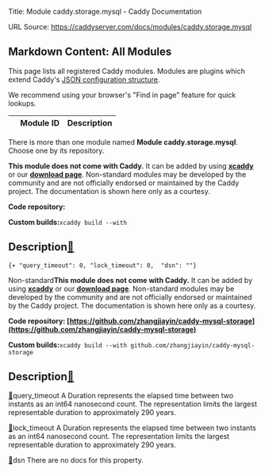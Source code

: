 Title: Module caddy.storage.mysql - Caddy Documentation

URL Source: https://caddyserver.com/docs/modules/caddy.storage.mysql

Markdown Content:
All Modules
-----------

This page lists all registered Caddy modules. Modules are plugins which extend Caddy's [JSON configuration structure](https://caddyserver.com/docs/json/).

We recommend using your browser's "Find in page" feature for quick lookups.

|  | Module ID | Description |
| --- | --- | --- |

There is more than one module named **Module caddy.storage.mysql**. Choose one by its repository.

**This module does not come with Caddy.** It can be added by using **[xcaddy](https://caddyserver.com/docs/build#xcaddy)** or our **[download page](https://caddyserver.com/download)**. Non-standard modules may be developed by the community and are not officially endorsed or maintained by the Caddy project. The documentation is shown here only as a courtesy.

**Code repository:**

**Custom builds:**`xcaddy build --with`

Description[🔗](https://caddyserver.com/docs/modules/caddy.storage.mysql#docs "Direct link")
--------------------------------------------------------------------------------------------

`{▾	"query_timeout": 0,	"lock_timeout": 0,	"dsn": ""}`

Non-standard**This module does not come with Caddy.** It can be added by using **[xcaddy](https://caddyserver.com/docs/build#xcaddy)** or our **[download page](https://caddyserver.com/download)**. Non-standard modules may be developed by the community and are not officially endorsed or maintained by the Caddy project. The documentation is shown here only as a courtesy.

**Code repository: [https://github.com/zhangjiayin/caddy-mysql-storage](https://github.com/zhangjiayin/caddy-mysql-storage)**

**Custom builds:**`xcaddy build --with github.com/zhangjiayin/caddy-mysql-storage`

Description[🔗](https://caddyserver.com/docs/modules/caddy.storage.mysql#docs "Direct link")
--------------------------------------------------------------------------------------------

[🔗](https://caddyserver.com/docs/modules/caddy.storage.mysql#query_timeout)query_timeout
A Duration represents the elapsed time between two instants as an int64 nanosecond count. The representation limits the largest representable duration to approximately 290 years.

[🔗](https://caddyserver.com/docs/modules/caddy.storage.mysql#lock_timeout)lock_timeout
A Duration represents the elapsed time between two instants as an int64 nanosecond count. The representation limits the largest representable duration to approximately 290 years.

[🔗](https://caddyserver.com/docs/modules/caddy.storage.mysql#dsn)dsn
There are no docs for this property.
